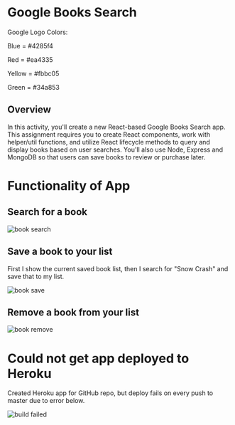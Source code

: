 # Google Books Search

Google Logo Colors:

Blue = #4285f4

Red = #ea4335

Yellow = #fbbc05

Green = #34a853

## Overview

In this activity, you'll create a new React-based Google Books Search app. This assignment requires you to create React components, work with helper/util functions, and utilize React lifecycle methods to query and display books based on user searches. You'll also use Node, Express and MongoDB so that users can save books to review or purchase later.

# Functionality of App

## Search for a book

![book search](/documentation/book_search.gif)

## Save a book to your list

First I show the current saved book list, then I search for "Snow Crash" and save that to my list.

![book save](/documentation/book_save.gif)

## Remove a book from your list

![book remove](/documentation/book_remove.gif)

# Could not get app deployed to Heroku

Created Heroku app for GitHub repo, but deploy fails on every push to master due to error below.

![build failed](/documentation/build_failed.png)


